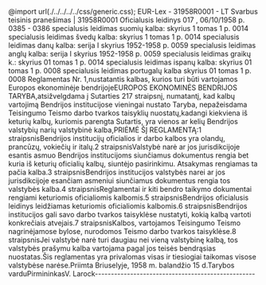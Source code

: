 @import url(./../../../../css/generic.css); 
EUR-Lex - 31958R0001 - LT
Svarbus teisinis pranešimas
|
31958R0001
Oficialusis leidinys 017 , 06/10/1958 p. 0385 - 0386 specialusis leidimas suomi&#371; kalba: skyrius 1 tomas 1 p. 0014 specialusis leidimas &scaron;ved&#371; kalba: skyrius 1 tomas 1 p. 0014 specialusis leidimas dan&#371; kalba: serija I skyrius 1952-1958 p. 0059 specialusis leidimas angl&#371; kalba: serija I skyrius 1952-1958 p. 0059 specialusis leidimas graik&#371; k.: skyrius 01 tomas 1 p. 0014 specialusis leidimas ispan&#371; kalba: skyrius 01 tomas 1 p. 0008 specialusis leidimas portugal&#371; kalba skyrius 01 tomas 1 p. 0008 
		Reglamentas Nr. 1,nustatantis kalbas, kurios turi būti vartojamos Europos ekonominėje bendrijojeEUROPOS EKONOMINĖS BENDRIJOS TARYBA,atsižvelgdama į Sutarties 217 straipsnį, numatantį, kad kalbų vartojimą Bendrijos institucijose vieningai nustato Taryba, nepažeisdama Teisingumo Teismo darbo tvarkos taisyklių nuostatų,kadangi kiekviena iš keturių kalbų, kuriomis parengta Sutartis, yra vienos ar kelių Bendrijos valstybių narių valstybinė kalba,PRIĖMĖ ŠĮ REGLAMENTĄ:1 straipsnisBendrijos institucijų oficialios ir darbo kalbos yra olandų, prancūzų, vokiečių ir italų.2 straipsnisValstybė narė ar jos jurisdikcijoje esantis asmuo Bendrijos institucijoms siunčiamus dokumentus rengia bet kuria iš keturių oficialių kalbų, siuntėjo pasirinkimu. Atsakymas rengiamas ta pačia kalba.3 straipsnisBendrijos institucijos valstybės narei ar jos jurisdikcijoje esančiam asmeniui siunčiamus dokumentus rengia tos valstybės kalba.4 straipsnisReglamentai ir kiti bendro taikymo dokumentai rengiami keturiomis oficialiomis kalbomis.5 straipsnisBendrijos oficialusis leidinys leidžiamas keturiomis oficialiomis kalbomis.6 straipsnisBendrijos institucijos gali savo darbo tvarkos taisyklėse nustatyti, kokią kalbą vartoti konkrečiais atvejais.7 straipsnisKalbos, vartojamos Teisingumo Teismo nagrinėjamose bylose, nurodomos Teismo darbo tvarkos taisyklėse.8 straipsnisJei valstybė narė turi daugiau nei vieną valstybinę kalbą, tos valstybės prašymu kalba vartojama pagal jos teisės bendrąsias nuostatas.Šis reglamentas yra privalomas visas ir tiesiogiai taikomas visose valstybėse narėse.Priimta Briuselyje, 1958 m. balandžio 15 d.Tarybos varduPirmininkasV. Larock--------------------------------------------------